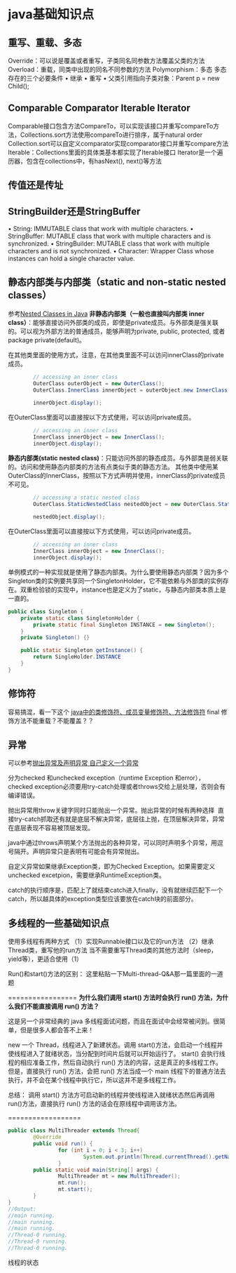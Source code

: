 # java基础知识点

## 重写、重载、多态
Override：可以说是覆盖或者重写，子类同名同参数方法覆盖父类的方法
Overload：重载，同类中出现的同名不同参数的方法
Polymorphism：多态
多态存在的三个必要条件
• 继承
• 重写
• 父类引用指向子类对象：Parent p = new Child();


## Comparable Comparator Iterable Iterator
Comparable接口包含方法CompareTo，可以实现该接口并重写compareTo方法，Collections.sort方法使用compareTo进行排序，属于natural order
Collection.sort可以自定义comparator实现comparator接口并重写compare方法
Iterable：Collections里面的具体类基本都实现了Iterable接口
Iterator是一个遍历器，包含在collections中，有hasNext(), next()等方法

## 传值还是传址


## StringBuilder还是StringBuffer
• String: IMMUTABLE class that work with multiple characters. 
• StringBuffer: MUTABLE class that work with multiple characters and is synchronized. 
• StringBuilder: MUTABLE class that work with multiple characters and is not synchronized. 
• Character: Wrapper Class whose instances can hold a single character value.


## 静态内部类与内部类（static and non-static nested classes）
参考[Nested Classes in Java](https://www.geeksforgeeks.org/nested-classes-java/)
**非静态内部类（一般也直接叫内部类 inner class）**：能够直接访问外部类的成员，即使是private成员。与外部类是强关联的。可以视为外部方法的普通成员，能够声明为private, public, protected, 或者 package private(default)。

在其他类里面的使用方式，注意，在其他类里面不可以访问innerClass的private成员。
```java
        // accessing an inner class
        OuterClass outerObject = new OuterClass();
        OuterClass.InnerClass innerObject = outerObject.new InnerClass();
         
        innerObject.display();
```
在OuterClass里面可以直接按以下方式使用，可以访问private成员。
```java
        // accessing an inner class
        InnerClass innerObject = new InnerClass();
        innerObject.display();
```

**静态内部类(static nested class)**：只能访问外部的静态成员。与外部类是弱关联的。访问和使用静态内部类的方法有点类似于类的静态方法。
其他类中使用某OuterClass的InnerClass，按照以下方式声明并使用，innerClass的private成员不可见。
```java
        // accessing a static nested class
        OuterClass.StaticNestedClass nestedObject = new OuterClass.StaticNestedClass();
         
        nestedObject.display();
```
在OuterClass里面可以直接按以下方式使用，可以访问private成员。
```java
        // accessing an inner class
        InnerClass innerObject = new InnerClass();
        innerObject.display();
```

单例模式的一种实现就是使用了静态内部类。为什么要使用静态内部类？因为多个Singleton类的实例要共享同一个SingletonHolder，它不能依赖与外部类的实例存在。双重检验锁的实现中，instance也是定义为了static，与静态内部类本质上是一直的。
```java
public class Singleton {
    private static class SingletonHolder {
        private static final Singleton INSTANCE = new Singleton();
    }
    private Singleton() {}

    public static Singleton getInstance() {
        return SingleHolder.INSTANCE
    }
}
```
## 修饰符
容易搞混，看一下这个
[java中的类修饰符、成员变量修饰符、方法修饰符](https://blog.csdn.net/qq_40321119/article/details/102608960)
final 修饰方法不能重载？不能覆盖？？


## 异常
可以参考[抛出异常及声明异常 自己定义一个异常](https://blog.csdn.net/SuLYi/article/details/76286255)

分为checked 和unchecked exception（runtime Exception 和error），checked exception必须要用try-catch处理或者throws交给上层处理，否则会有编译错误。

抛出异常用throw关键字同时只能抛出一个异常。抛出异常的时候有两种选择  直接try-catch抓取还有就是底层不解决异常，底层往上抛，在顶层解决异常，异常在底层表现不容易被顶层发现。

java中通过throws声明某个方法抛出的各种异常，可以同时声明多个异常，用逗号隔开。声明异常只是表明有可能会有异常抛出。

自定义异常如果继承Exception类，即为Checked Exception。如果需要定义unchecked excetpion，需要继承RuntimeException类。

catch的执行顺序是，匹配上了就结束catch进入finally，没有就继续匹配下一个catch，所以越具体的exception类型应该要放在catch块的前面部分。


## 多线程的一些基础知识点
使用多线程有两种方式
（1）实现Runnable接口以及它的run方法
（2）继承Thread类，重写他的run方法
当不需要重写Thread类的其他方法时（sleep，yield等），更适合使用（1）


Run()和start()方法的区别：
这里粘贴一下Multi-thread-Q&A那一篇里面的一道题

=================
**为什么我们调用 start() 方法时会执行 run() 方法，为什么我们不能直接调用 run() 方法？**

这是另一个非常经典的 java 多线程面试问题，而且在面试中会经常被问到。很简单，但是很多人都会答不上来！

new 一个 Thread，线程进入了新建状态。调用 start()方法，会启动一个线程并使线程进入了就绪状态，当分配到时间片后就可以开始运行了。 start() 会执行线程的相应准备工作，然后自动执行 run() 方法的内容，这是真正的多线程工作。 但是，直接执行 run() 方法，会把 run() 方法当成一个 main 线程下的普通方法去执行，并不会在某个线程中执行它，所以这并不是多线程工作。

总结： 调用 start() 方法方可启动新的线程并使线程进入就绪状态然后再调用run()方法，直接执行 run() 方法的话会在原线程中调用该方法。

==================

```java
public class MultiThreader extends Thread{
        @Override
        public void run() {
                for (int i = 0; i < 3; i++)
                        System.out.println(Thread.currentThread().getName() + " running.");
                }
        public static void main(String[] args) {
                MultiThreader mt = new MultiThreader();
                mt.run();
                mt.start(); 
        }
}
//Output:
//main running.
//main running.
//main running.
//Thread-0 running.
//Thread-0 running.
//Thread-0 running.
```

线程的状态

